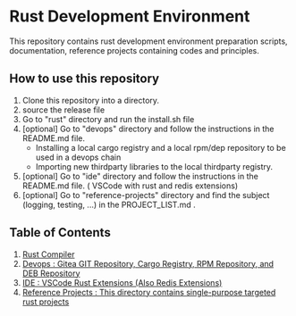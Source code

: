 # Rust Development Environment
This repository contains rust development environment preparation scripts, documentation, reference projects containing codes and principles.

## How to use this repository

1. Clone this repository into a directory.
2. source the release file
3. Go to "rust" directory and run the install.sh file
4. [optional] Go to "devops" directory and follow the instructions in the README.md file. 
    - Installing a local cargo registry and a local rpm/dep repository to be used in a devops chain
    - Importing new thirdparty libraries to the local thirdparty registry.
5. [optional] Go to "ide" directory and follow the instructions in the README.md file. ( VSCode with rust and redis extensions) 
6. [optional] Go to "reference-projects" directory and find the subject (logging, testing, ...) in the PROJECT_LIST.md . 


## Table of Contents

1. [Rust Compiler](rust/)
2. [Devops : Gitea GIT Repository, Cargo Registry, RPM Repository, and DEB Repository](devops/)  
3. [IDE    : VSCode Rust Extensions (Also Redis Extensions) ](ide/)
4. [Reference Projects : This directory contains single-purpose targeted rust projects](reference-projects/)


